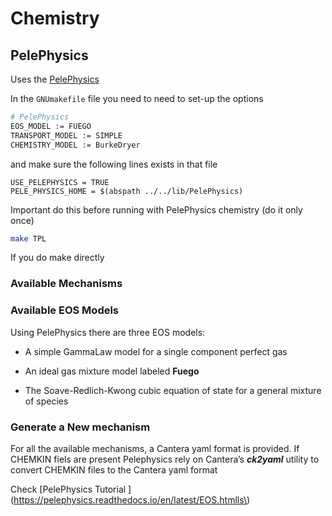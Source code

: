 # Chemistry



## PelePhysics


Uses the [PelePhysics](https://pelephysics.readthedocs.io/en/latest/index.html)

In the `GNUmakefile` file you need to need to set-up the options

```bash 
# PelePhysics
EOS_MODEL := FUEGO
TRANSPORT_MODEL := SIMPLE
CHEMISTRY_MODEL := BurkeDryer
```

and make sure the following lines exists in that file

```
USE_PELEPHYSICS = TRUE
PELE_PHYSICS_HOME = $(abspath ../../lib/PelePhysics)
```


Important do this before running with PelePhysics chemistry (do it only once)

```bash
make TPL
```

If you do make directly


### Available Mechanisms


### Available EOS Models

Using PelePhysics there are three EOS models: 

- A simple GammaLaw model for a single component perfect gas

- An ideal gas mixture model labeled **Fuego**

- The Soave-Redlich-Kwong cubic equation of state for a general mixture of species 

### Generate a New mechanism

For all the available mechanisms, a Cantera yaml format is provided.
If CHEMKIN fiels are present
Pelephysics rely on Cantera’s ***ck2yaml*** utility to convert CHEMKIN files to the Cantera yaml format

Check [PelePhysics Tutorial ](https://pelephysics.readthedocs.io/en/latest/EOS.htmlls\)


